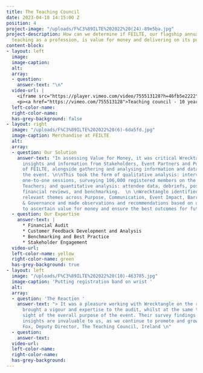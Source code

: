 ```yaml
---
title: The Teaching Council
date: 2023-04-18 14:15:00 Z
position: 4
project-image: "/uploads/F%C3%89ILTE%202022%20(24)-89e5ba.jpg"
project-description: How can we determine if FÉILTE, our flagship annual event promoting
  teaching as a profession, is value for money and delivering on its purpose?
content-block:
- layout: left
  image: 
  image-caption: 
  alt: 
  array:
  - question: 
    answer-text: "\n"
  video-url: |
    <iframe src="https://player.vimeo.com/video/755513128?h=46fb5e2222" width="640" height="360" frameborder="0" allow="autoplay; fullscreen; picture-in-picture" allowfullscreen></iframe>
    <p><a href="https://vimeo.com/755513128">Teaching council - 10 years of Feilite - 300922 version.mov</a> from <a href="https://vimeo.com/teachingcouncil">The Teaching Council</a> on <a href="https://vimeo.com">Vimeo</a>.</p>
  left-color-name: 
  right-color-name: 
  has-grey-background: false
- layout: right
  image: "/uploads/F%C3%89ILTE%202022%20(6)-6da5fd.jpg"
  image-caption: Merchandise at FÉILTE
  alt: 
  array:
  - question: Our Solution
    answer-text: "In assessing Value for Money, it was critical Wrecktangle captured
      insights and information from Stakeholders, Event Partners and Potential Attendees
      of FÉILTE, alongside gathering and analysing information and data related to
      the event. \n\nThis took the form of qualitative analysis: interviews, structured
      one-to-one sessions, surveying 106,000 registered members on the Register of
      Teachers; and quantitative analysis: attendee data, debriefs, post event surveys,
      financial reviews, and benchmarking.  \n \nWrecktangle identified and developed
      relevant themes across Purpose, Communication, Event Impact, Barriers and Financial
      & Governance and made observations and recommendations based on our findings,
      to ascertain value for money and ensure the best outcomes for future events.\n"
  - question: Our Expertise
    answer-text: |
      * Financial Audit
      * Customer Feedback Development and Analysis
      * Benchmarking and Best Practice
      * Stakeholder Engagement
  video-url: 
  left-color-name: yellow
  right-color-name: green
  has-grey-background: true
- layout: left
  image: "/uploads/F%C3%89ILTE%202022%20(10)-463785.jpg"
  image-caption: 'Putting registration band on wrist '
  alt: 
  array:
  - question: 'The Reaction '
    answer-text: "> It was a pleasure working with Wrecktangle on the review. They
      brought a vigour and expertise to the audit, whilst at the same time never losing
      sight of the overall purpose of the event. Their survey findings and financial
      insights are invaluable to us, as we continue to promote and grow FÉILTE.\n\nPhil
      Fox, Deputy Director, The Teaching Council, Ireland \n"
  - question: 
    answer-text: 
  video-url: 
  left-color-name: 
  right-color-name: 
  has-grey-background: 
---
```


